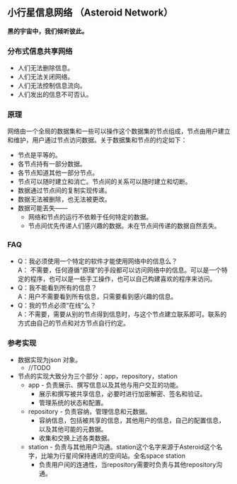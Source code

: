
## 小行星信息网络 （Asteroid Network）
**黑的宇宙中，我们倾听彼此。**

### 分布式信息共享网络

   * 人们无法删除信息。
   * 人们无法关闭网络。
   * 人们无法控制信息流向。
   * 人们发出的信息不可否认。
   
### 原理

网络由一个全局的数据集和一些可以操作这个数据集的节点组成，节点由用户建立和维护，用户通过节点访问数据。关于数据集和节点的约定如下：

* 节点是平等的。
* 各节点持有一部分数据。
* 各节点知道其他一部分节点。
* 节点可以随时建立和消亡。节点间的关系可以随时建立和切断。
* 数据通过节点间的复制实现传递。
* 数据无法被删除，也无法被更改。
* 数据可能丢失——
	* 网络和节点的运行不依赖于任何特定的数据。
	* 节点间优先传递人们感兴趣的数据。未在节点间传递的数据自然丢失。
		
### FAQ
* Q：我必须使用一个特定的软件才能使用网络中的信息么？  
A： 不需要，任何遵循“原理”的手段都可以访问网络中的信息。可以是一个特定的程序，也可以是一些手工操作，也可以自己构建喜欢的程序来访问。
* Q：我不能看到所有的信息？  
A：用户不需要看到所有信息，只需要看到感兴趣的信息。
* Q：我的节点必须“在线”么？  
A：不需要，需要从别的节点得到信息时，与这个节点建立联系即可。联系的方式由自己的节点和对方节点自行约定。
   
### 参考实现

* 数据实现为json 对象。
	* //TODO
* 节点的实现大致分为三个部分：app，repository，station
	* app - 负责展示、撰写信息以及其他与用户交互的功能。
	   * 展示和撰写被共享信息，必要时进行加密解密、签名和验证。
	   * 管理系统的状态和配置。
	* repository - 负责容纳，管理信息和元数据。
	   * 容纳信息，包括被共享的信息，其他用户的信息，自己的配置信息，以及其他可能的元数据。
	   * 收集和交换上述各类数据。
	* station - 负责与其他用户沟通。station这个名字来源于Asteroid这个名字，比喻为行星间保持通讯的空间站。全名space station
	   * 负责用户间的连通性，当repository需要时负责与其他repository沟通。
